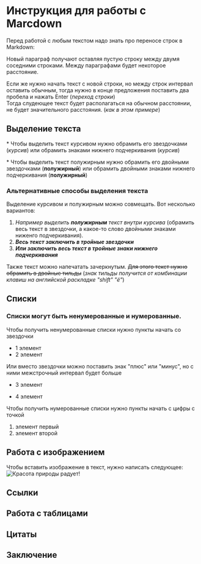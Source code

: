 # Инструкция для работы с Marcdown
Перед работой с любым текстом надо знать про переносе строк в Markdown:

Новый параграф получают оставляя пустую строку между двумя соседними строками. Между параграфами будет некоторое расстояние.

Если же нужно начать текст с новой строки, но между строк интервал оставить обычным, тогда нужно в конце предложения поставить два пробела и нажать Enter (*переход строки*)  
Тогда слудеющее текст будет располагаться на обычном расстоянии, не будет значительного расстояния. (*как в этом примере*)

## Выделение текста
\* Чтобы выделить текст курсивом нужно обрамить его звездочками (*курсив*) или обрамить знаками нижнего подчеркивания (_курсив_)

\* Чтобы выделить текст полужирным нужно обрамить его двойными звездочками (**полужирный**) или обрамить двойными знаками нижнего подчеркивания (__полужирный__)

### Альтернативные способы выделения текста

Выделение курсивом и полужирным можно совмещать. Вот несколько вариантов:

1. *Например выделить __полужирным__ текст внутри курсива* (обрамить весь текст в звездочки, а какое-то слово двойными знаками ниженго подчеркивания).
2. ***Весь текст заключить в тройные звездочки***
3. ___Или заключить весь текст в тройные знаки нижнего подчеркивания___

Также текст можно напечатать зачеркнутым. ~~Для этого текст нужно обрамить в двойные тильды~~ (*знак тильды получится от комбинации клавиш на английской раскладке "shift" "ё"*)

## Списки
### Списки могут быть ненумерованные и нумерованные.

Чтобы получить ненумерованные списки нужно пункты начать со звездочки
* 1 элемент
* 2 элемент

Или вместо звездочки можно поставить знак "плюс" или "минус", но с ними межстрочный интервал будет больше
+ 3 элемент
- 4 элемент

Чтобы получить нумерованные списки нужно пункты начать с цифры с  точкой
1. элемент первый
2. элемент второй

## Работа с изображением
Чтобы вставить изображение в текст, нужно написать следующее:
![Красота природы радует!](veranda.jpg)

## Ссылки

## Работа с таблицами

## Цитаты

## Заключение
